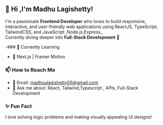 
## 👋 Hi ,I'm Madhu Lagishetty!
I'm a passionate **Frontend Developer** who loves to build responsive, interactive, and user-friendly web applications using ReactJS, TypeScript, TailwindCSS, and JavaScript ,Node.js,Express,.  
Currently diving deeper into **Full-Stack Development** 🚀

-### 🧠 Currently Learning
- 🔭 Next.js  | Framer Motion


### 📫 How to Reach Me
- 📧 Email: madhuulagishetty05@gmail.com
- 💬 Ask me about: React, Tailwind,Typescript , APIs, Full-Stack Development

### ✨ Fun Fact
I love solving logic problems and making visually appealing UI designs!

